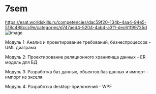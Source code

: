 # 7sem
https://esat.worldskills.ru/competencies/dac59f20-134b-4aa4-94e5-518c488ccc9e/categories/d747aed4-5204-4ab4-a3f1-dec61f99735d
![image](https://user-images.githubusercontent.com/90608445/188390928-cfeca232-a44a-4211-843c-e830f8a727e5.png)

Модуль 1: Анализ и
проектирование
требований, бизнеспроцессов - UML диаграма

Модуль 2: Проектирование
реляционного хранилища
данных - ER модель для БД

Модуль 3: Разработка баз
данных, объектов баз
данных и импорт - импорт из экселя 

Модуль 4: Разработка
desktop-приложений - WPF
